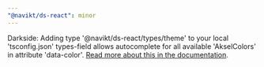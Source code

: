 ```yaml
---
"@navikt/ds-react": minor
---
```


Darkside: Adding type '@navikt/ds-react/types/theme' to your local 'tsconfig.json' types-field allows autocomplete for all available 'AkselColors' in attribute 'data-color'. [Read more about this in the documentation](http://aksel.nav.no/grunnleggende/darkside/theming).
